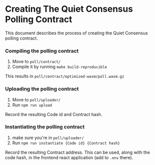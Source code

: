 # Creating The Quiet Consensus Polling Contract
This document describes the process of creating the Quiet Consensus polling contract.



### Compiling the polling contract

1. Move to `poll/contract/`
2. Compile it by running `make build-reproducible`

This results in `poll/contract/optimized-wasm/poll.wasm.gz`



### Uploading the polling contract

1. Move to `poll/uploader/`
2. Run `npm run upload`


Record the resulting Code id and Contract hash.



### Instantiating the polling contract

1. make sure you're in `poll/uploader/`
2. Run `npm run instantiate {Code id} {Contract hash}`

Record the resulting Contract address. This can be used, along with the code hash, in the frontend react application (add to `.env` there).

